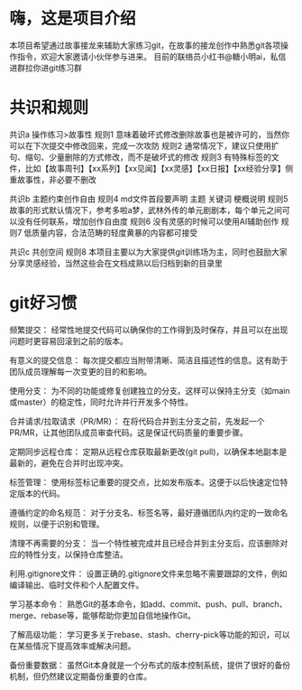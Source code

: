 # 嗨，这是项目介绍
本项目希望通过故事接龙来辅助大家练习git，在故事的接龙创作中熟悉git各项操作指令，欢迎大家邀请小伙伴参与进来。
目前的联络员小红书@糖小明ai，私信进群拉你进git练习群

# 共识和规则
共识a 操作练习>故事性
规则1 意味着破坏式修改删除故事也是被许可的，当然你可以在下次提交中修改回来，完成一次攻防
规则2 通常情况下，建议只使用扩句、缩句、少量删除的方式修改，而不是破坏式的修改
规则3 有特殊标签的文件，比如【故事周刊】【xx系列】【xx见闻】【xx灵感】【xx日报】【xx经验分享】侧重故事性，非必要不删改

共识b 主题约束创作自由
规则4 md文件首段要声明 主题 关键词 梗概说明
规则5 故事的形式默认情况下，参考多啦a梦，武林外传的单元剧剧本，每个单元之间可以没有任何联系，增加创作自由度
规则6 没有灵感的时候可以使用AI辅助创作
规则7 低质量内容，合法范畴的轻度黄暴的内容都可接受

共识c 共创空间
规则8 本项目主要以为大家提供git训练场为主，同时也鼓励大家分享灵感经验，当然这些会在文档成熟以后归档到新的目录里

# git好习惯
频繁提交：
经常性地提交代码可以确保你的工作得到及时保存，并且可以在出现问题时更容易回滚到之前的版本。

有意义的提交信息：
每次提交都应当附带清晰、简洁且描述性的信息。这有助于团队成员理解每一次变更的目的和影响。

使用分支：
为不同的功能或修复创建独立的分支。这样可以保持主分支（如main或master）的稳定性，同时允许并行开发多个特性。

合并请求/拉取请求（PR/MR）：
在将代码合并到主分支之前，先发起一个PR/MR，让其他团队成员审查代码。这是保证代码质量的重要步骤。

定期同步远程仓库：
定期从远程仓库获取最新更改(git pull)，以确保本地副本是最新的，避免在合并时出现冲突。

标签管理：
使用标签标记重要的提交点，比如发布版本。这便于以后快速定位特定版本的代码。

遵循约定的命名规范：
对于分支名、标签名等，最好遵循团队内约定的一致命名规则，以便于识别和管理。

清理不再需要的分支：
当一个特性被完成并且已经合并到主分支后，应该删除对应的特性分支，以保持仓库整洁。

利用.gitignore文件：
设置正确的.gitignore文件来忽略不需要跟踪的文件，例如编译输出、临时文件和个人配置文件。

学习基本命令：
熟悉Git的基本命令，如add、commit、push、pull、branch、merge、rebase等，能够帮助你更加自信地操作Git。

了解高级功能：
学习更多关于rebase、stash、cherry-pick等功能的知识，可以在某些情况下提高效率或解决问题。

备份重要数据：
虽然Git本身就是一个分布式的版本控制系统，提供了很好的备份机制，但仍然建议定期备份重要的仓库。
